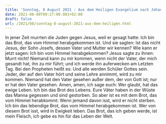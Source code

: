 ```yaml
---
title: 'Sonntag, 8 August 2021 : Aus dem Heiligen Evangelium nach Johannes - Joh 6,41-51.'
date: 2021-08-08T09:27:00.001+02:00
draft: false
url: /2021/08/sonntag-8-august-2021-aus-dem-heiligen.html
---
```


In jener Zeit murrten die Juden gegen Jesus, weil er gesagt hatte: Ich bin das Brot, das vom Himmel herabgekommen ist. Und sie sagten: Ist das nicht Jesus, der Sohn Josefs, dessen Vater und Mutter wir kennen? Wie kann er jetzt sagen: Ich bin vom Himmel herabgekommen? Jesus sagte zu ihnen: Murrt nicht! Niemand kann zu mir kommen, wenn nicht der Vater, der mich gesandt hat, ihn zu mir führt; und ich werde ihn auferwecken am Letzten Tag. Bei den Propheten heißt es: Und alle werden Schüler Gottes sein. Jeder, der auf den Vater hört und seine Lehre annimmt, wird zu mir kommen. Niemand hat den Vater gesehen außer dem, der von Gott ist; nur er hat den Vater gesehen. Amen, amen, ich sage euch: Wer glaubt, hat das ewige Leben. Ich bin das Brot des Lebens. Eure Väter haben in der Wüste das Manna gegessen und sind gestorben. So aber ist es mit dem Brot, das vom Himmel herabkommt: Wenn jemand davon isst, wird er nicht sterben. Ich bin das lebendige Brot, das vom Himmel herabgekommen ist. Wer von diesem Brot isst, wird in Ewigkeit leben. Das Brot, das ich geben werde, ist mein Fleisch, ich gebe es hin für das Leben der Welt.